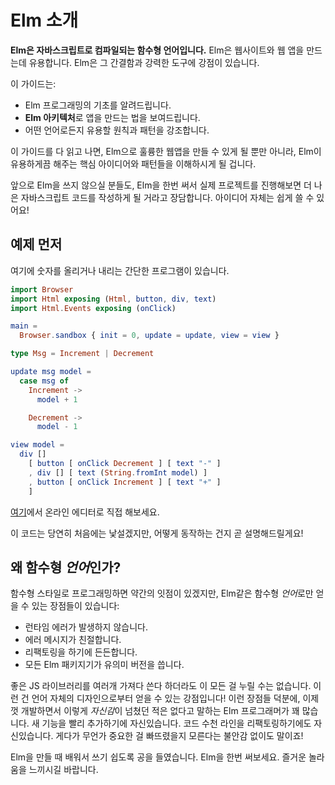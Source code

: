 <!--
# An Introduction to Elm
-->

# Elm 소개

<!--
**Elm is a functional language that compiles to JavaScript.** It helps you make websites and web apps. It has a strong emphasis on simplicity and quality tooling.
-->

**Elm은 자바스크립트로 컴파일되는 함수형 언어입니다.** Elm은 웹사이트와 웹 앱을 만드는데 유용합니다. Elm은 그 간결함과 강력한 도구에 강점이 있습니다.

<!--
This guide will:

  - Teach you the fundamentals of programming in Elm.
  - Show you how to make interactive apps with **The Elm Architecture**.
  - Emphasize principles and patterns that generalize to programming in any language.
-->

이 가이드는:

  - Elm 프로그래밍의 기초를 알려드립니다.
  - **Elm 아키텍처**로 앱을 만드는 법을 보여드립니다.
  - 어떤 언어로든지 유용할 원칙과 패턴을 강조합니다.

<!--
By the end I hope you will not only be able to create great web apps in Elm, but also understand the core ideas and patterns that make Elm nice to use.
-->

이 가이드를 다 읽고 나면, Elm으로 훌륭한 웹앱을 만들 수 있게 될 뿐만 아니라, Elm이 유용하게끔 해주는 핵심 아이디어와 패턴들을 이해하시게 될 겁니다.


<!--
If you are on the fence, I can safely guarantee that if you give Elm a shot and actually make a project in it, you will end up writing better JavaScript code. The ideas transfer pretty easily!
-->

앞으로 Elm을 쓰지 않으실 분들도, Elm을 한번 써서 실제 프로젝트를 진행해보면 더 나은 자바스크립트 코드를 작성하게 될 거라고 장담합니다. 아이디어 자체는 쉽게 쓸 수 있어요!


<!--
## A Quick Sample
-->
## 예제 먼저

<!--
Here is a little program that lets you increment and decrement a number:
-->
여기에 숫자를 올리거나 내리는 간단한 프로그램이 있습니다.

```elm
import Browser
import Html exposing (Html, button, div, text)
import Html.Events exposing (onClick)

main =
  Browser.sandbox { init = 0, update = update, view = view }

type Msg = Increment | Decrement

update msg model =
  case msg of
    Increment ->
      model + 1

    Decrement ->
      model - 1

view model =
  div []
    [ button [ onClick Decrement ] [ text "-" ]
    , div [] [ text (String.fromInt model) ]
    , button [ onClick Increment ] [ text "+" ]
    ]
```

<!--
Try it out in the online editor [here](https://elm-lang.org/examples/buttons).
-->
[여기](https://elm-lang.org/examples/buttons)에서 온라인 에디터로 직접 해보세요.


<!--
The code can definitely look unfamiliar at first, so we will get into how this example works soon!
-->
이 코드는 당연히 처음에는 낯설겠지만, 어떻게 동작하는 건지 곧 설명해드릴게요!

<!--
## Why a functional *language*?
-->
## 왜 함수형 *언어*인가?

<!--
You can get some benefits from programming in a functional *style*, but there are some things you can only get from a functional *language* like Elm:
-->
함수형 스타일로 프로그래밍하면 약간의 잇점이 있겠지만, Elm같은 함수형 *언어*로만 얻을 수 있는 장점들이 있습니다:

<!--
  - No runtime errors in practice.
  - Friendly error messages.
  - Reliable refactoring.
  - Automatically enforced semantic versioning for all Elm packages.
-->
  - 런타임 에러가 발생하지 않습니다.
  - 에러 메시지가 친절합니다.
  - 리팩토링을 하기에 든든합니다.
  - 모든 Elm 패키지기가 유의미 버전을 씁니다.

<!--
No combination of JS libraries can give you all of these guarantees. They come from the design of the language itself! And thanks to these guarantees, it is quite common for Elm programmers to say they never felt so **confident** while programming. Confident to add features quickly. Confident to refactor thousands of lines. But without the background anxiety that you missed something important!
-->
좋은 JS 라이브러리를 여러개 가져다 쓴다 하더라도 이 모든 걸 누릴 수는 없습니다. 이런 건 언어 자체의 디자인으로부터 얻을 수 있는 강점입니다! 이런 장점들 덕분에, 이제껏 개발하면서 이렇게 *자신감*이 넘쳤던 적은 없다고 말하는 Elm 프로그래머가 꽤 많습니다. 새 기능을 빨리 추가하기에 자신있습니다. 코드 수천 라인을 리팩토링하기에도 자신있습니다. 게다가 무언가 중요한 걸 빠뜨렸을지 모른다는 불안감 없이도 말이죠!

<!--
I have put a huge emphasis on making Elm easy to learn and use, so all I ask is that you give Elm a shot and see what you think. I hope you will be pleasantly surprised!
-->
Elm을 만들 때 배워서 쓰기 쉽도록 공을 들였습니다. Elm을 한번 써보세요. 즐거운 놀라움을 느끼시길 바랍니다.

